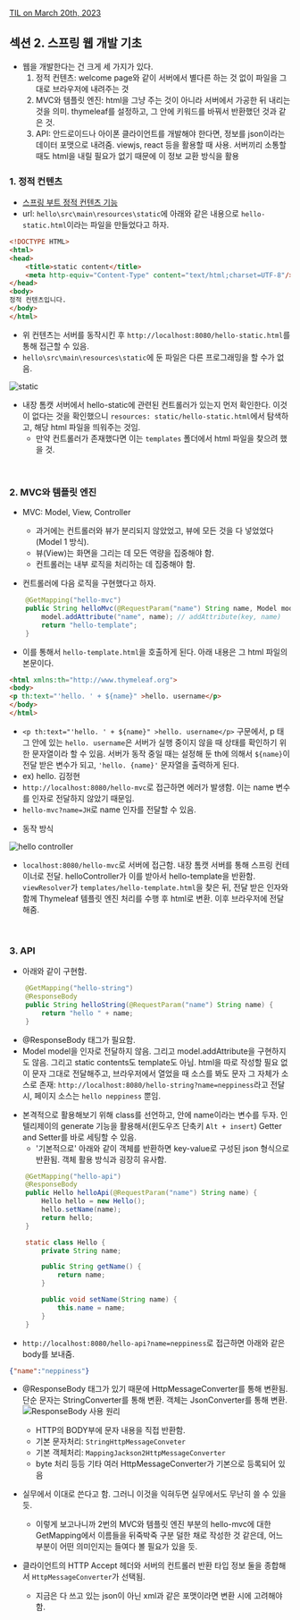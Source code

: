 [TIL on March 20th, 2023](../../TIL/2023/03/03-20-2023.md)
## 섹션 2. 스프링 웹 개발 기초
* 웹을 개발한다는 건 크게 세 가지가 있다.
  1. 정적 컨텐츠: welcome page와 같이 서버에서 별다른 하는 것 없이 파일을 그대로 브라우저에 내려주는 것
  2. MVC와 템플릿 엔진: html을 그냥 주는 것이 아니라 서버에서 가공한 뒤 내리는 것을 의미. thymeleaf를 설정하고, 그 안에 키워드를 바꿔서 반환했던 것과 같은 것.
  3. API: 안드로이드나 아이폰 클라이언트를 개발해야 한다면, 정보를 json이라는 데이터 포맷으로 내려줌. viewjs, react 등을 활용할 때 사용. 서버끼리 소통할 때도 html을 내릴 필요가 없기 때문에 이 정보 교환 방식을 활용

### 1. 정적 컨텐츠
* [스프링 부트 정적 컨텐츠 기능](https://docs.spring.io/spring-boot/docs/current/reference/htmlsingle/#web.servlet.spring-mvc.static-content)
* url: `hello\src\main\resources\static`에 아래와 같은 내용으로 `hello-static.html`이라는 파일을 만들었다고 하자.

```html
<!DOCTYPE HTML>
<html>
<head>
    <title>static content</title>
    <meta http-equiv="Content-Type" content="text/html;charset=UTF-8"/>
</head>
<body>
정적 컨텐츠입니다.
</body>
</html>
```
* 위 컨텐츠는 서버를 동작시킨 후 `http://localhost:8080/hello-static.html`를 통해 접근할 수 있음.
* `hello\src\main\resources\static`에 둔 파일은 다른 프로그래밍을 할 수가 없음.

![static](./img/static.png)

* 내장 톰캣 서버에서 hello-static에 관련된 컨트롤러가 있는지 먼저 확인한다. 이것이 없다는 것을 확인했으니 `resources: static/hello-static.html`에서 탐색하고, 해당 html 파일을 띄워주는 것임.
  - 만약 컨트롤러가 존재했다면 이는 `templates` 폴더에서 html 파일을 찾으려 했을 것.
<br>

### 2. MVC와 템플릿 엔진
* MVC: Model, View, Controller
  - 과거에는 컨트롤러와 뷰가 분리되지 않았었고, 뷰에 모든 것을 다 넣었었다(Model 1 방식).
  - 뷰(View)는 화면을 그리는 데 모든 역량을 집중해야 함.
  - 컨트롤러는 내부 로직을 처리하는 데 집중해야 함.

* 컨트롤러에 다음 로직을 구현했다고 하자.
```java
    @GetMapping("hello-mvc")
    public String helloMvc(@RequestParam("name") String name, Model model) {
        model.addAttribute("name", name); // addAttribute(key, name)
        return "hello-template";
    }
```
  - 이를 통해서 `hello-template.html`을 호출하게 된다. 아래 내용은 그 html 파일의 본문이다.

```html
<html xmlns:th="http://www.thymeleaf.org">
<body>
<p th:text="'hello. ' + ${name}" >hello. username</p>
</body>
</html>
```
  - `<p th:text="'hello. ' + ${name}" >hello. username</p>` 구문에서, p 태그 안에 있는 `hello. username`은 서버가 실행 중이지 않을 때 상태를 확인하기 위한 문자열이라 할 수 있음. 서버가 동작 중일 때는 설정해 둔 th에 의해서 `${name}`이 전달 받은 변수가 되고, `'hello. {name}'` 문자열을 출력하게 된다.
  - ex) hello. 김정현
  - `http://localhost:8080/hello-mvc`로 접근하면 에러가 발생함. 이는 name 변수를 인자로 전달하지 않았기 때문임.
  - `hello-mvc?name=JH`로 name 인자를 전달할 수 있음.

* 동작 방식

![hello controller](./img/hello-controller.png)

* `localhost:8080/hello-mvc`로 서버에 접근함. 내장 톰캣 서버를 통해 스프링 컨테이너로 전달. helloController가 이를 받아서 hello-template을 반환함. `viewResolver`가 `templates/hello-template.html`을 찾은 뒤, 전달 받은 인자와 함께 Thymeleaf 템플릿 엔진 처리를 수행 후 html로 변환. 이후 브라우저에 전달해줌.
<br>

### 3. API
* 아래와 같이 구현함.
```java
    @GetMapping("hello-string")
    @ResponseBody
    public String helloString(@RequestParam("name") String name) {
        return "hello " + name;
    }
```
  - @ResponseBody 태그가 필요함.
  - Model model을 인자로 전달하지 않음. 그리고 model.addAttribute을 구현하지도 않음. 그리고 static contents도 template도 아님. html을 따로 작성할 필요 없이 문자 그대로 전달해주고, 브라우저에서 열었을 때 소스를 봐도 문자 그 자체가 소스로 존재: `http://localhost:8080/hello-string?name=neppiness`라고 전달 시, 페이지 소스는 `hello neppiness` 뿐임.

* 본격적으로 활용해보기 위해 class를 선언하고, 안에 name이라는 변수를 두자. 인텔리제이의 generate 기능을 활용해서(윈도우즈 단축키 `Alt + insert`) Getter and Setter를 바로 세팅할 수 있음.
  - '기본적으로' 아래와 같이 객체를 반환하면 key-value로 구성된 json 형식으로 반환됨. 객체 활용 방식과 굉장히 유사함.

```java
    @GetMapping("hello-api")
    @ResponseBody
    public Hello helloApi(@RequestParam("name") String name) {
        Hello hello = new Hello();
        hello.setName(name);
        return hello;
    }

    static class Hello {
        private String name;

        public String getName() {
            return name;
        }

        public void setName(String name) {
            this.name = name;
        }
    }
```

* `http://localhost:8080/hello-api?name=neppiness`로 접근하면 아래와 같은 body를 보내줌.
```json
{"name":"neppiness"}
```

* @ResponseBody 태그가 있기 때문에 HttpMessageConverter를 통해 변환됨. 단순 문자는 StringConverter를 통해 변환. 객체는 JsonConverter를 통해 변환.
![ResponseBody 사용 원리](./img/response-body.png)
  - HTTP의 BODY부에 문자 내용을 직접 반환함.
  - 기본 문자처리: `StringHttpMessageConveter`
  - 기본 객체처리: `MappingJackson2HttpMessageConverter`
  - byte 처리 등등 기타 여러 HttpMessageConverter가 기본으로 등록되어 있음
* 실무에서 이대로 쓴다고 함. 그러니 이것을 익혀두면 실무에서도 무난히 쓸 수 있을 듯.

  - 이렇게 보고나니까 2번의 MVC와 템플릿 엔진 부분의 hello-mvc에 대한 GetMapping에서 이름들을 뒤죽박죽 구분 덜한 채로 작성한 것 같은데, 어느 부분이 어떤 의미인지는 들여다 볼 필요가 있을 듯.

* 클라이언트의 HTTP Accept 헤더와 서버의 컨트롤러 반환 타입 정보 둘을 종합해서 `HttpMessageConverter`가 선택됨.
  - 지금은 다 쓰고 있는 json이 아닌 xml과 같은 포맷이라면 변환 시에 고려해야 함.